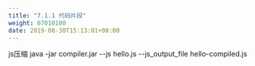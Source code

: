 ```yaml
---
title: "7.1.1 代码片段"
weight: 07010100
date: 2019-08-30T15:13:01+08:00
---
```

js压缩
java -jar compiler.jar --js hello.js --js_output_file hello-compiled.js

